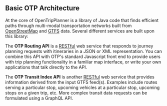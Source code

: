 ## Basic OTP Architecture

At the core of OpenTripPlanner is a library of Java code that finds efficient paths through multi-modal transportation networks built from [OpenStreetMap](http://wiki.openstreetmap.org/wiki/Main_Page) and [GTFS](https://developers.google.com/transit/gtfs/) data. Several different services are built upon this library:

The **OTP Routing API** is a [RESTful](https://en.wikipedia.org/wiki/Representational_state_transfer) web service that responds to journey planning requests with itineraries in a JSON or XML representation. You can combine this API with OTP's standard Javascript front end to provide users with trip planning functionality in a familiar map interface, or write your own applications that talk directly to the API.

The **OTP Transit Index API** is another [RESTful](https://en.wikipedia.org/wiki/Representational_state_transfer) web service that provides information derived from the input GTFS feed(s). Examples include routes serving a particular stop, upcoming vehicles at a particular stop, upcoming stops on a given trip, etc. More complex transit data requests can be formulated using a GraphQL API.
